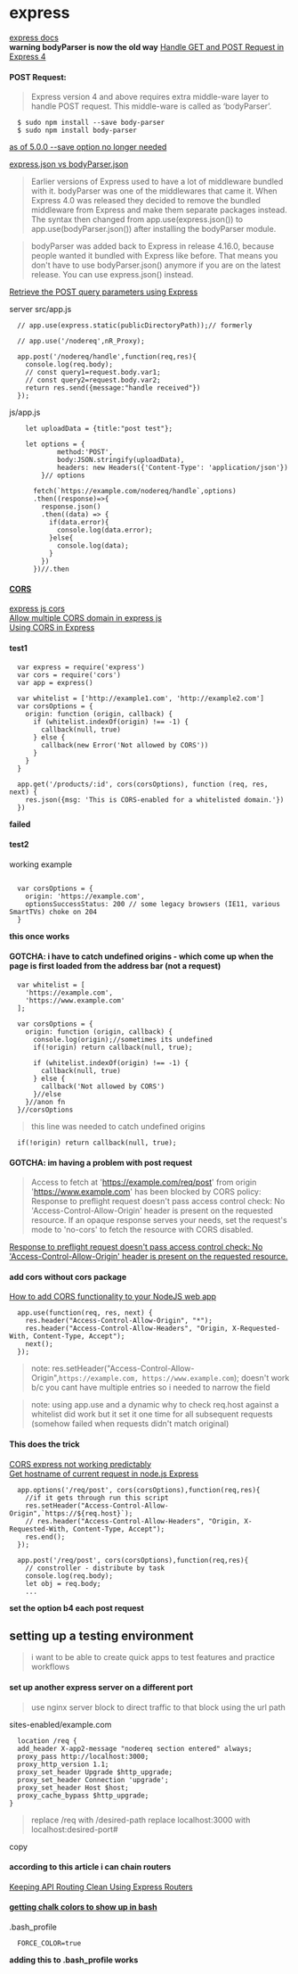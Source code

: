 # express
[express docs](http://expressjs.com/en/4x/api.html)   
**warning bodyParser is now the old way**
[Handle GET and POST Request in Express 4](https://codeforgeek.com/handle-get-post-request-express-4/)   

#### POST Request:
>Express version 4 and above requires extra middle-ware layer to handle POST request. This middle-ware is called as ‘bodyParser’.

```
  $ sudo npm install --save body-parser
  $ sudo npm install body-parser
```
[as of 5.0.0 --save option no longer needed](https://stackoverflow.com/questions/19578796/what-is-the-save-option-for-npm-install)   

[express.json vs bodyParser.json](https://stackoverflow.com/questions/47232187/express-json-vs-bodyparser-json)   
> Earlier versions of Express used to have a lot of middleware bundled with it. bodyParser was one of the middlewares that came it. When Express 4.0 was released they decided to remove the bundled middleware from Express and make them separate packages instead. The syntax then changed from app.use(express.json()) to app.use(bodyParser.json()) after installing the bodyParser module.

> bodyParser was added back to Express in release 4.16.0, because people wanted it bundled with Express like before. That means you don't have to use bodyParser.json() anymore if you are on the latest release. You can use express.json() instead.

[Retrieve the POST query parameters using Express](https://flaviocopes.com/express-post-query-variables/)   

server src/app.js
```
  // app.use(express.static(publicDirectoryPath));// formerly

  // app.use('/nodereq',nR_Proxy);

  app.post('/nodereq/handle',function(req,res){
    console.log(req.body);
    // const query1=request.body.var1;
    // const query2=request.body.var2;
    return res.send({message:"handle received"})
  });
```

js/app.js
```
    let uploadData = {title:"post test"};

    let options = {
            method:'POST',
            body:JSON.stringify(uploadData),
            headers: new Headers({'Content-Type': 'application/json'})
        }// options

      fetch(`https://example.com/nodereq/handle`,options)
      .then((response)=>{
        response.json()
        .then((data) => {
          if(data.error){
            console.log(data.error);
          }else{
            console.log(data);
          }
        })
      })//.then
```
#### [CORS](https://www.npmjs.com/package/cors)   

[express js cors](https://expressjs.com/en/resources/middleware/cors.html)   
[Allow multiple CORS domain in express js](https://stackoverflow.com/questions/26988071/allow-multiple-cors-domain-in-express-js)   
[Using CORS in Express](https://medium.com/@alexishevia/using-cors-in-express-cac7e29b005b)   

#### test1
```
  var express = require('express')
  var cors = require('cors')
  var app = express()

  var whitelist = ['http://example1.com', 'http://example2.com']
  var corsOptions = {
    origin: function (origin, callback) {
      if (whitelist.indexOf(origin) !== -1) {
        callback(null, true)
      } else {
        callback(new Error('Not allowed by CORS'))
      }
    }
  }

  app.get('/products/:id', cors(corsOptions), function (req, res, next) {
    res.json({msg: 'This is CORS-enabled for a whitelisted domain.'})
  })
```
**failed**

#### test2
working example
```

  var corsOptions = {
    origin: 'https://example.com',
    optionsSuccessStatus: 200 // some legacy browsers (IE11, various SmartTVs) choke on 204
  }
```
**this once works**

#### GOTCHA: i have to catch undefined origins - which come up when the page is first loaded from the address bar (not a request)
```
  var whitelist = [
    'https://example.com',
    'https://www.example.com'
  ];

  var corsOptions = {
    origin: function (origin, callback) {
      console.log(origin);//sometimes its undefined
      if(!origin) return callback(null, true);

      if (whitelist.indexOf(origin) !== -1) {
        callback(null, true)
      } else {
        callback('Not allowed by CORS')
      }//else
    }//anon fn
  }//corsOptions

```
>this line was needed to catch undefined origins

```
  if(!origin) return callback(null, true);
```
#### GOTCHA: im having a problem with post request
>Access to fetch at 'https://example.com/req/post' from origin 'https://www.example.com' has been blocked by CORS policy: Response to preflight request doesn't pass access control check: No 'Access-Control-Allow-Origin' header is present on the requested resource. If an opaque response serves your needs, set the request's mode to 'no-cors' to fetch the resource with CORS disabled.


[Response to preflight request doesn't pass access control check: No 'Access-Control-Allow-Origin' header is present on the requested resource.](https://github.com/expressjs/cors/issues/159)   

#### add cors without cors package
[How to add CORS functionality to your NodeJS web app](https://www.codementor.io/nodejsappdeveloper/how-to-add-cors-functionality-to-your-nodejs-web-app-ed4eu7ltf)   

```
  app.use(function(req, res, next) {
    res.header("Access-Control-Allow-Origin", "*");
    res.header("Access-Control-Allow-Headers", "Origin, X-Requested-With, Content-Type, Accept");
    next();
  });
```

>note: res.setHeader("Access-Control-Allow-Origin",`https://example.com, https://www.example.com`); doesn't work b/c you cant have multiple entries so i needed to narrow the field

>note: using app.use and a dynamic why to check req.host against a whitelist did work but it set it one time for all subsequent requests (somehow failed when requests didn't match original)


#### This does the trick
[CORS express not working predictably](https://stackoverflow.com/questions/34644622/cors-express-not-working-predictably)   
[Get hostname of current request in node.js Express](https://stackoverflow.com/questions/7507015/get-hostname-of-current-request-in-node-js-express)   

```
  app.options('/req/post', cors(corsOptions),function(req,res){
    //if it gets through run this script
    res.setHeader("Access-Control-Allow-Origin",`https://${req.host}`);
    // res.header("Access-Control-Allow-Headers", "Origin, X-Requested-With, Content-Type, Accept");
    res.end();
  });

  app.post('/req/post', cors(corsOptions),function(req,res){
    // constroller - distribute by task
    console.log(req.body);
    let obj = req.body;
    ...
```
**set the option b4 each post request**

## setting up a testing environment
> i want to be able to create quick apps to test features and practice workflows

#### set up another express server on a different port
> use nginx server block to direct traffic to that block using the url path

sites-enabled/example.com
```
  location /req {
  add_header X-app2-message "nodereq section entered" always;
  proxy_pass http://localhost:3000;
  proxy_http_version 1.1;
  proxy_set_header Upgrade $http_upgrade;
  proxy_set_header Connection 'upgrade';
  proxy_set_header Host $host;
  proxy_cache_bypass $http_upgrade;
}

```

> replace /req with /desired-path
> replace localhost:3000 with localhost:desired-port#

copy

#### according to this article i can chain routers
[Keeping API Routing Clean Using Express Routers](https://scotch.io/tutorials/keeping-api-routing-clean-using-express-routers)   

#### [getting chalk colors to show up in bash](https://stackoverflow.com/questions/32742865/no-console-colors-if-using-npm-script-inside-a-git-bash-mintty)   
.bash_profile
```
  FORCE_COLOR=true
```
**adding this to .bash_profile works**
